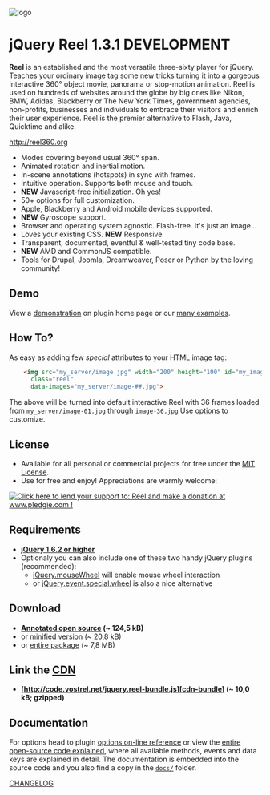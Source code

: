 ![logo](assets/logo.gif)

jQuery Reel 1.3.1 DEVELOPMENT
=============================

**Reel** is an established and the most versatile three-sixty player for jQuery. Teaches your ordinary image tag some new tricks turning it into a gorgeous interactive 360° object movie, panorama or stop-motion animation. Reel is used on hundreds of websites around the globe by  big ones like Nikon, BMW, Adidas, Blackberry or The New York Times, government agencies, non-profits, businesses and individuals to embrace their visitors and enrich their user experience. Reel is the premier alternative to Flash, Java, Quicktime and alike.

<http://reel360.org>

* Modes covering beyond usual 360° span.
* Animated rotation and inertial motion.
* In-scene annotations (hotspots) in sync with frames.
* Intuitive operation. Supports both mouse and touch.
* **NEW** Javascript-free initialization. Oh yes!
* 50+ options for full customization.
* Apple, Blackberry and Android mobile devices supported.
* **NEW** Gyroscope support.
* Browser and operating system agnostic. Flash-free. It's just an image...
* Loves your existing CSS. **NEW** Responsive
* Transparent, documented, eventful & well-tested tiny code base.
* **NEW** AMD and CommonJS compatible.
* Tools for Drupal, Joomla, Dreamweaver, Poser or Python by the loving community!

Demo
----

View a [demonstration][demo] on plugin home page or our [many examples][examples].


How To?
-------

As easy as adding few _special_ attributes to your HTML image tag:

```html
    <img src="my_server/image.jpg" width="200" height="100" id="my_image"
      class="reel"
      data-images="my_server/image-##.jpg">
```

The above will be turned into default interactive Reel with 36 frames loaded from `my_server/image-01.jpg` through `image-36.jpg` Use [options][options] to customize.


License
-------

* Available for all personal or commercial projects for free under the [MIT License][license]. 
* Use for free and enjoy! Appreciations are warmly welcome:

<a href='http://www.pledgie.com/campaigns/9596'><img alt='Click here to lend your support to: Reel and make a donation at www.pledgie.com !' src='http://www.pledgie.com/campaigns/9596.png?skin_name=chrome' border='0' /></a>


Requirements
------------

* **[jQuery 1.6.2 or higher][jquery]**
* Optionaly you can also include one of these two handy jQuery plugins (recommended):
    * [jQuery.mouseWheel][mousewheel] will enable mouse wheel interaction
    * or [jQuery.event.special.wheel][wheel] is also a nice alternative


Download
--------

* **[Annotated open source][source] (~ 124,5 kB)**
* or [minified version][min] (~ 20,8 kB)
* or [entire package][zip] (~ 7,8 MB)


Link the [CDN][cdn]
-------------------

* **[http://code.vostrel.net/jquery.reel-bundle.js][cdn-bundle] (~ 10,0 kB; gzipped)**


Documentation
-------------

For options head to plugin [options on-line reference][options] or view the [entire open-source code explained][docs], where all available methods, events and data keys are explained in detail. The documentation is embedded into the source code and you also find a copy in the [`docs/`][docs-copy] folder.

[CHANGELOG][changelog]



[demo]: http://reel360.org/reel#demo
[docs]: http://test.vostrel.net/jquery.reel/docs/jquery.reel.html
[docs-copy]: http://github.com/introquest/jquery.reel/tree/master/docs
[examples]: http://test.vostrel.net/jquery.reel/example
[options]: http://reel360.org/reel#options
[changelog]: http://github.com/introquest/jquery.reel/blob/master/CHANGELOG.markdown
[license]: https://raw.github.com/introquest/jquery.reel/master/LICENSE.txt
[jquery]: http://www.jquery.com/
[mousewheel]: http://github.com/brandonaaron/jquery-mousewheel
[wheel]: http://blog.threedubmedia.com/2008/08/eventspecialwheel.html
[source]: http://github.com/introquest/jquery.reel/raw/v1.3.1/jquery.reel.js
[min]: http://github.com/introquest/jquery.reel/raw/v1.3.!/jquery.reel.min.js
[zip]: http://github.com/introquest/jquery.reel/zipball/v1.3.1
[iphone-test]: http://www.youtube.com/watch?v=R0hiYmVre6s
[cdn]: http://wiki.github.com/introquest/jquery.reel/cdn
[cdn-bundle]: http://code.vostrel.net/jquery.reel-bundle.js
